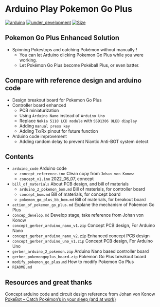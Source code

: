 # Arduino Play Pokemon Go Plus
[![arduino](https://github.takahashi65.info/lib_badge/arduino-nano.svg)](https://www.arduino.cc/)
[![under_development](https://github.takahashi65.info/lib_badge/under_development.svg)](https://github.com/Suzhou65/Arduino-Play-PokemonGoPlus)
[![Size](https://github-size-badge.herokuapp.com/Suzhou65/Arduino-Play-PokemonGoPlus.svg)](https://github.com/axetroy/github-size-badge)

## Pokemon Go Plus Enhanced Solution
* Spinning Pokestops and catching Pokémon without manually !
  - You can let Arduino clicking Pokemon Go Plus while you were working.
  - Let Pokémon Go Plus become Pokéball Plus, or even batter.

## Compare with reference design and arduino code
* Design breakout board for Pokemon Go Plus
* Controller board enhanced
  - PCB miniaturization
  - Using ```Arduino Nano``` instead of ```Arduino Uno```
  - Replace ```Nokia 5110 LCD module``` with ```SSD1306 OLED display```
  - Adding ```manual press key```
  - Adding Tx/Rx pinout for future function
* Arduino code improvement
  - Adding random delay to prevent Niantic Anti-BOT system detect

## Contents
* ```arduino_code``` Arduino code
  - ```concept_reference.ino``` Clean copy from ```Johan von Konow```
  - ```concept_v1.ino``` 2022_06_07, concept
* ```bill_of_materials``` About PCB design, and bill of materials
  - ```arduino_2_pokemon_bom.md``` Bill of materials, for controller board
  - ```concept_bom.md``` Bill of materials, for concept board
  - ```pokemon_go_plus_bb_bom.md``` Bill of materials, for breakout board
* ```action_of_pokemon_go_plus.md``` Explane the mechanism of Pokemon Go Plus
* ```concep_develop.md``` Develop stage, take reference from Johan von Konow
* ```concept_gerber_arduino_nano_v1.zip``` Concept PCB design, For Arduino Nano
* ```concept_gerber_arduino_nano_v2.zip``` Enhanced concept PCB design
* ```concept_gerber_arduino_uno_v1.zip``` Concept PCB design, For Arduino Uno
* ```gerber_arduino_2_pokemon.zip``` Arduino Nano based controller board
* ```gerber_pokemongoplus_board.zip``` Pokemon Go Plus breakout board
* ```modify_pokemon_go_plus.md``` How to modify Pokemon Go Plus
* ```README.md```

## Resources and great thanks
Concept arduino code and circuit design reference from Johan von Konow  
[PokeBot – Catch Pokémon’s in your sleep (and at work) ](https://vonkonow.com/wordpress/pokebot-catch-pokemons-in-your-sleep-and-at-work/)
